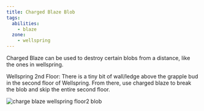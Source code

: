 ```yaml
---
title: Charged Blaze Blob
tags:
  abilities:
    - blaze
  zone:
    - wellspring
---
```

Charged Blaze can be used to destroy certain blobs from a distance, like the ones in wellspring. 

Wellspring 2nd Floor:
There is a tiny bit of wall/ledge above the grapple bud in the second floor of Wellspring. 
From there, use charged blaze to break the blob and skip the entire second floor.

![charge blaze wellspring floor2 blob](/media/charge_blaze_wellspring_floor2_blob.png)
